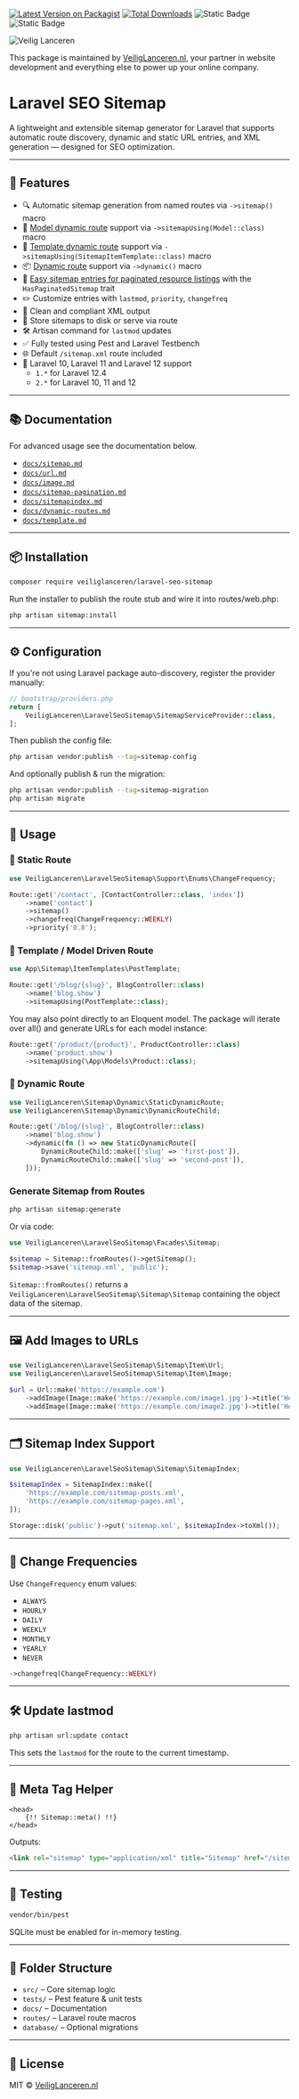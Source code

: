 [![Latest Version on Packagist](https://img.shields.io/packagist/v/veiliglanceren/laravel-seo-sitemap.svg?style=flat-square)](https://packagist.org/packages/veiliglanceren/laravel-seo-sitemap)
[![Total Downloads](https://img.shields.io/packagist/dt/veiliglanceren/laravel-seo-sitemap.svg?style=flat-square)](https://packagist.org/packages/veiliglanceren/laravel-seo-sitemap)
![Static Badge](https://img.shields.io/badge/Laravel-^10|^11|^12.*-blue)
![Static Badge](https://img.shields.io/badge/PHP->_8.1-blue)

![Veilig Lanceren](/veilig-lanceren-logo.png)

This package is maintained by [VeiligLanceren.nl](https://veiliglanceren.nl), your partner in website development and everything else to power up your online company.

# Laravel SEO Sitemap

A lightweight and extensible sitemap generator for Laravel that supports automatic route discovery, dynamic and static URL entries, and XML generation — designed for SEO optimization.

---

## 🚀 Features

- 🔍 Automatic sitemap generation from named routes via `->sitemap()` macro
- 🧩 [Model dynamic route](docs/template.md) support via `->sitemapUsing(Model::class)` macro
- 🔁 [Template dynamic route](docs/template.md) support via `->sitemapUsing(SitemapItemTemplate::class)` macro
- 📦 [Dynamic route](docs/dynamic-routes.md) support via `->dynamic()` macro
- 📄 [Easy sitemap entries for paginated resource listings](docs/sitemap-pagination.md) with the `HasPaginatedSitemap` trait
- ✏️ Customize entries with `lastmod`, `priority`, `changefreq`
- 🧼 Clean and compliant XML output
- 💾 Store sitemaps to disk or serve via route
- 🛠 Artisan command for `lastmod` updates
- ✅ Fully tested using Pest and Laravel Testbench
- 🌐 Default `/sitemap.xml` route included
- 🚀 Laravel 10, Laravel 11 and Laravel 12 support
  - `1.*` for Laravel 12.4
  - `2.*` for Laravel 10, 11 and 12

---

## 📚 Documentation

For advanced usage see the documentation below.

- [`docs/sitemap.md`](docs/sitemap.md)
- [`docs/url.md`](docs/url.md)
- [`docs/image.md`](docs/image.md)
- [`docs/sitemap-pagination.md`](docs/sitemap-pagination.md)
- [`docs/sitemapindex.md`](docs/sitemapindex.md)
- [`docs/dynamic-routes.md`](docs/dynamic-routes.md)
- [`docs/template.md`](docs/template.md)

---

## 📦 Installation

```bash
composer require veiliglanceren/laravel-seo-sitemap
```

Run the installer to publish the route stub and wire it into routes/web.php:

```bash
php artisan sitemap:install
```

---

## ⚙️ Configuration

If you're not using Laravel package auto-discovery, register the provider manually:

```php
// bootstrap/providers.php
return [
    VeiligLanceren\LaravelSeoSitemap\SitemapServiceProvider::class,
];
```

Then publish the config file:

```bash
php artisan vendor:publish --tag=sitemap-config
```

And optionally publish & run the migration:

```bash
php artisan vendor:publish --tag=sitemap-migration
php artisan migrate
```

---

## 🧭 Usage

### 📄 Static Route

```php
use VeiligLanceren\LaravelSeoSitemap\Support\Enums\ChangeFrequency;

Route::get('/contact', [ContactController::class, 'index'])
    ->name('contact')
    ->sitemap()
    ->changefreq(ChangeFrequency::WEEKLY)
    ->priority('0.8');
```

### 🧩 Template / Model Driven Route

```php
use App\Sitemap\ItemTemplates\PostTemplate;

Route::get('/blog/{slug}', BlogController::class)
    ->name('blog.show')
    ->sitemapUsing(PostTemplate::class);
```

You may also point directly to an Eloquent model. The package will iterate over all() and generate URLs for each model instance:

```php
Route::get('/product/{product}', ProductController::class)
    ->name('product.show')
    ->sitemapUsing(\App\Models\Product::class);
```

### 🔄 Dynamic Route

```php
use VeiligLanceren\Sitemap\Dynamic\StaticDynamicRoute;
use VeiligLanceren\Sitemap\Dynamic\DynamicRouteChild;

Route::get('/blog/{slug}', BlogController::class)
    ->name('blog.show')
    ->dynamic(fn () => new StaticDynamicRoute([
        DynamicRouteChild::make(['slug' => 'first-post']),
        DynamicRouteChild::make(['slug' => 'second-post']),
    ]));
```

### Generate Sitemap from Routes

```bash
php artisan sitemap:generate
```

Or via code:

```php
use VeiligLanceren\LaravelSeoSitemap\Facades\Sitemap;

$sitemap = Sitemap::fromRoutes()->getSitemap();
$sitemap->save('sitemap.xml', 'public');
```

`Sitemap::fromRoutes()` returns a `VeiligLanceren\LaravelSeoSitemap\Sitemap\Sitemap` containing the object data of the sitemap.

---

## 🖼 Add Images to URLs

```php
use VeiligLanceren\LaravelSeoSitemap\Sitemap\Item\Url;
use VeiligLanceren\LaravelSeoSitemap\Sitemap\Item\Image;

$url = Url::make('https://example.com')
    ->addImage(Image::make('https://example.com/image1.jpg')->title('Hero 1'))
    ->addImage(Image::make('https://example.com/image2.jpg')->title('Hero 2'));
```

---

## 🗂 Sitemap Index Support

```php
use VeiligLanceren\LaravelSeoSitemap\Sitemap\SitemapIndex;

$sitemapIndex = SitemapIndex::make([
    'https://example.com/sitemap-posts.xml',
    'https://example.com/sitemap-pages.xml',
]);

Storage::disk('public')->put('sitemap.xml', $sitemapIndex->toXml());
```

---

## 🔁 Change Frequencies

Use `ChangeFrequency` enum values:
- `ALWAYS`
- `HOURLY`
- `DAILY`
- `WEEKLY`
- `MONTHLY`
- `YEARLY`
- `NEVER`

```php
->changefreq(ChangeFrequency::WEEKLY)
```

---

## 🛠 Update lastmod

```bash
php artisan url:update contact
```

This sets the `lastmod` for the route to the current timestamp.

---

## 🔗 Meta Tag Helper

```blade
<head>
    {!! Sitemap::meta() !!}
</head>
```

Outputs:

```html
<link rel="sitemap" type="application/xml" title="Sitemap" href="/sitemap.xml" />
```

---

## 🧪 Testing

```bash
vendor/bin/pest
```

SQLite must be enabled for in-memory testing.

---

## 📂 Folder Structure

- `src/` – Core sitemap logic
- `tests/` – Pest feature & unit tests
- `docs/` – Documentation
- `routes/` – Laravel route macros
- `database/` – Optional migrations

---

## 📄 License

MIT © [VeiligLanceren.nl](https://veiliglanceren.nl)
